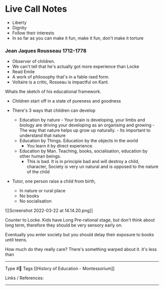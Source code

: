 # Live Call Notes

- Liberty
- Dignity
- Follow their interests
- In so far as you can make it fun, make it fun, don't make it torture

### Jean Jaques Rousseau 1712-1778

- Observer of children.
- We can't tell that he's actually got more experience than Locke
- Read Emile
- A work of philosophy that's in a fable-ised form.
- Voltaire is a critic, Rosseau is impactful on Kant.

Whats the sketch of his educational framework.

- Children start off in a state of pureness and goodness
- There's 3 ways that children can develop
	- Education by nature - Your brain is developing, your limbs and biology are driving your developing as an organising and growing - The way that nature helps up grow up naturally. - Its important to understand that nature 
	- Education by Things. Education by the objects in the world
		- You learn it by direct experience. 
	- Education by Man. Teaching, books, socialisation, education by other human beings.
		- This is bad. It is in principle bad and will destroy a child, character, Society is very un natural and is opposed to the nature of the child

 - Tutor, one person raise a child from birth,
	 - In nature or rural place
	 - No books
	 - No socialisation



![[Screenshot 2022-03-22 at 14.14.20.png]] 

Counter to Locke. Kids have Long Pre-rational stage, but don't think about long term, therefore they should be very sensory early on. 

Eventually you enter society but you should delay their exposure to books until teens.

How much do they really care? There's something warped about it. it's less than 


---
Type #🌱 
Tags [[History of Education - Montessorium]]

Links / References:


---